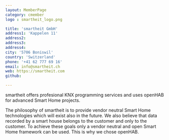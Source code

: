 ```yaml
---
layout: MemberPage
category: cmember
logo : smartheit_logo.png

title: 'smartheit GmbH'
address1: 'Kappelen 11'
address2: 
address3: 
address4: 
city: '5706 Boniswil'
country: 'Switzerland'
phone: '+41 62 777 69 16'
email: info@smartheit.ch
web: https://smartheit.com
github: 

---
```

smartheit offers profesional KNX programming services and uses openHAB for advanced Smart Home projects.

<!-- more -->

The philosophy of smartheit is to provide vendor neutral Smart Home technologies which will exist also in the future.
We also believe that data recorded by a smart house belongs to the customer and only to the customer.
To achieve these goals only a vendor neutral and open Smart Home framework can be used.
This is why we chose openHAB.

